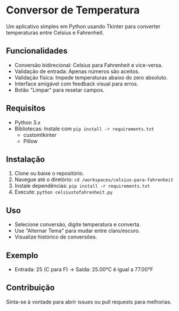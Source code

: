 # Conversor de Temperatura

Um aplicativo simples em Python usando Tkinter para converter temperaturas entre Celsius e Fahrenheit.

## Funcionalidades
- Conversão bidirecional: Celsius para Fahrenheit e vice-versa.
- Validação de entrada: Apenas números são aceitos.
- Validação física: Impede temperaturas abaixo do zero absoluto.
- Interface amigável com feedback visual para erros.
- Botão "Limpar" para resetar campos.

## Requisitos
- Python 3.x
- Bibliotecas: Instale com `pip install -r requirements.txt`
  - customtkinter
  - Pillow

## Instalação
1. Clone ou baixe o repositório.
2. Navegue até o diretório: `cd /workspaces/celsius-para-fahrenheit`
3. Instale dependências: `pip install -r requirements.txt`
4. Execute: `python celsiustofahrenheit.py`

## Uso
- Selecione conversão, digite temperatura e converta.
- Use "Alternar Tema" para mudar entre claro/escuro.
- Visualize histórico de conversões.

## Exemplo
- Entrada: 25 (C para F) → Saída: 25.00°C é igual a 77.00°F

## Contribuição
Sinta-se à vontade para abrir issues ou pull requests para melhorias.
